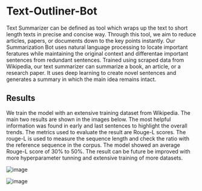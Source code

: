 # Text-Outliner-Bot

Text Summarizer can be defined as tool which wraps up the text to short length texts in precise and concise way. Through this tool, we aim to reduce articles, papers, or documents down to the key points instantly. Our Summarization Bot uses natural language processing to locate important feratures while maintaining the original context and differentae important sentences from redundant sentences.
Trained using scraped data from Wikipedia, our text summarizer can summarize a book, an article, or a research paper. It uses deep learning to create novel sentences and generates a summary in which the main idea remains intact.


## Results

We train the model with an extensive training dataset from Wikipedia. The main two results are shown in the images below. The most helpful information was found in early and last sentences to highlight the overall trends. The metrics used to evaluate the result are Rouge-L scores. The rouge-L is used to measure the sequence length and check the ratio with the reference sequence in the corpus. The model showed an average Rouge-L score of 30% to 50%. The result can be future be improved with more hyperparameter tunning and extensive training of more datasets.

![image](https://user-images.githubusercontent.com/61073637/146652716-b350706e-ad74-42dd-a005-17bdea71c47c.png)

![image](https://user-images.githubusercontent.com/61073637/146652725-e37662ea-67bf-418e-9b76-01a0ec8194c1.png)
